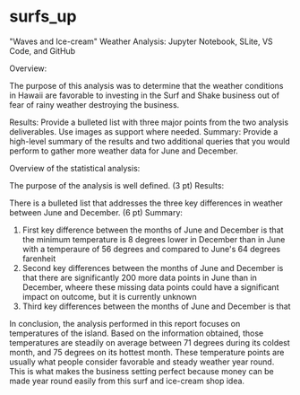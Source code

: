 # surfs_up
"Waves and Ice-cream" Weather Analysis: Jupyter Notebook, SLite, VS Code, and GitHub


Overview:

The purpose of this analysis was to determine that the weather conditions in Hawaii are favorable to investing in the Surf and Shake business out of fear of rainy weather destroying the business. 

Results: Provide a bulleted list with three major points from the two analysis deliverables. Use images as support where needed.
Summary: Provide a high-level summary of the results and two additional queries that you would perform to gather more weather data for June and December.


Overview of the statistical analysis:

The purpose of the analysis is well defined. (3 pt)
Results:

There is a bulleted list that addresses the three key differences in weather between June and December. (6 pt)
Summary:

1. First key difference between the months of June and December is that the minimum temperature is 8 degrees lower in December than in June with a temperaure of 56 degrees and compared to June's 64 degrees farenheit
2. Second key differences between the months of June and December is that there are significantly 200 more data points in June than in December, wheere these missing data points could have a significant impact on outcome, but it is currently unknown
3. Third key differences between the months of June and December is that 

In conclusion, the analysis performed in this report focuses on temperatures of the island. Based on the information obtained, those temperatures are steadily on average between 71 degrees during its coldest month, and 75 degrees on its hottest month. These temperature points are usually what people consider favorable and steady weather year round. This is what makes the business setting perfect because money can be made year round easily from this surf and ice-cream shop idea. 
